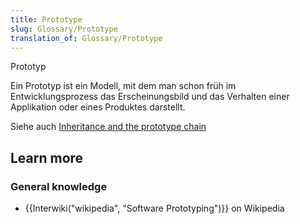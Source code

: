 ```yaml
---
title: Prototype
slug: Glossary/Prototype
translation_of: Glossary/Prototype
---
```

Prototyp

Ein Prototyp ist ein Modell, mit dem man schon früh im Entwicklungsprozess das Erscheinungsbild und das Verhalten einer Applikation oder eines Produktes darstellt.

Siehe auch [Inheritance and the prototype chain](/de/docs/Web/JavaScript/Inheritance_and_the_prototype_chain)

## Learn more

### General knowledge

- {{Interwiki("wikipedia", "Software Prototyping")}} on Wikipedia
